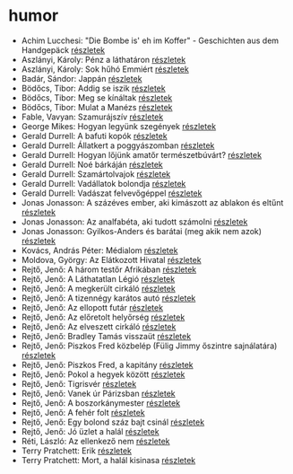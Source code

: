 # humor

- Achim Lucchesi: "Die Bombe is' eh im Koffer" - Geschichten aus dem Handgepäck [részletek](_details/%7Bopf.creator%7D.md#id_605)
- Aszlányi, Károly: Pénz a láthatáron [részletek](_details/%7Bopf.creator%7D.md#id_852)
- Aszlányi, Károly: Sok hűhó Emmiért [részletek](_details/%7Bopf.creator%7D.md#id_853)
- Badár, Sándor: Jappán [részletek](_details/%7Bopf.creator%7D.md#id_1710)
- Bödőcs, Tibor: Addig se iszik [részletek](_details/%7Bopf.creator%7D.md#id_1428)
- Bödőcs, Tibor: Meg se kínáltak [részletek](_details/%7Bopf.creator%7D.md#id_1556)
- Bödőcs, Tibor: Mulat a Manézs [részletek](_details/%7Bopf.creator%7D.md#id_1557)
- Fable, Vavyan: Szamurájszív [részletek](_details/%7Bopf.creator%7D.md#id_1014)
- George Mikes: Hogyan legyünk szegények [részletek](_details/%7Bopf.creator%7D.md#id_985)
- Gerald Durrell: A bafuti kopók [részletek](_details/%7Bopf.creator%7D.md#id_862)
- Gerald Durrell: Állatkert a poggyászomban [részletek](_details/%7Bopf.creator%7D.md#id_49)
- Gerald Durrell: Hogyan lőjünk amatőr természetbúvárt? [részletek](_details/%7Bopf.creator%7D.md#id_869)
- Gerald Durrell: Noé bárkáján [részletek](_details/%7Bopf.creator%7D.md#id_870)
- Gerald Durrell: Szamártolvajok [részletek](_details/%7Bopf.creator%7D.md#id_874)
- Gerald Durrell: Vadállatok bolondja [részletek](_details/%7Bopf.creator%7D.md#id_864)
- Gerald Durrell: Vadászat felvevőgéppel [részletek](_details/%7Bopf.creator%7D.md#id_863)
- Jonas Jonasson: A százéves ember, aki kimászott az ablakon és eltűnt [részletek](_details/%7Bopf.creator%7D.md#id_383)
- Jonas Jonasson: Az analfabéta, aki tudott számolni [részletek](_details/%7Bopf.creator%7D.md#id_668)
- Jonas Jonasson: Gyilkos-Anders és barátai (meg akik nem azok) [részletek](_details/%7Bopf.creator%7D.md#id_984)
- Kovács, András Péter: Médialom [részletek](_details/%7Bopf.creator%7D.md#id_427)
- Moldova, György: Az Elátkozott Hivatal [részletek](_details/%7Bopf.creator%7D.md#id_1365)
- Rejtő, Jenő: A három testőr Afrikában [részletek](_details/%7Bopf.creator%7D.md#id_824)
- Rejtő, Jenő: A Láthatatlan Légió [részletek](_details/%7Bopf.creator%7D.md#id_129)
- Rejtő, Jenő: A megkerült cirkáló [részletek](_details/%7Bopf.creator%7D.md#id_130)
- Rejtő, Jenő: A tizennégy karátos autó [részletek](_details/%7Bopf.creator%7D.md#id_131)
- Rejtő, Jenő: Az ellopott futár [részletek](_details/%7Bopf.creator%7D.md#id_133)
- Rejtő, Jenő: Az előretolt helyőrség [részletek](_details/%7Bopf.creator%7D.md#id_135)
- Rejtő, Jenő: Az elveszett cirkáló [részletek](_details/%7Bopf.creator%7D.md#id_825)
- Rejtő, Jenő: Bradley Tamás visszaüt [részletek](_details/%7Bopf.creator%7D.md#id_138)
- Rejtő, Jenő: Piszkos Fred közbelép (Fülig Jimmy őszintre sajnálatára) [részletek](_details/%7Bopf.creator%7D.md#id_148)
- Rejtő, Jenő: Piszkos Fred, a kapitány [részletek](_details/%7Bopf.creator%7D.md#id_149)
- Rejtő, Jenő: Pokol a hegyek között [részletek](_details/%7Bopf.creator%7D.md#id_150)
- Rejtő, Jenő: Tigrisvér [részletek](_details/%7Bopf.creator%7D.md#id_152)
- Rejtő, Jenő: Vanek úr Párizsban [részletek](_details/%7Bopf.creator%7D.md#id_153)
- Rejtő, Jenő: A boszorkánymester [részletek](_details/%7Bopf.creator%7D.md#id_126)
- Rejtő, Jenő: A fehér folt [részletek](_details/%7Bopf.creator%7D.md#id_123)
- Rejtő, Jenő: Egy bolond száz bajt csinál [részletek](_details/%7Bopf.creator%7D.md#id_140)
- Rejtő, Jenő: Jó üzlet a halál [részletek](_details/%7Bopf.creator%7D.md#id_143)
- Réti, László: Az ellenkező nem [részletek](_details/%7Bopf.creator%7D.md#id_1703)
- Terry Pratchett: Erik [részletek](_details/%7Bopf.creator%7D.md#id_699)
- Terry Pratchett: Mort, a halál kisinasa [részletek](_details/%7Bopf.creator%7D.md#id_762)